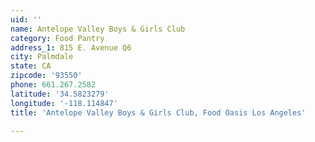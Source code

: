 ```yaml
---
uid: ''
name: Antelope Valley Boys & Girls Club
category: Food Pantry
address_1: 815 E. Avenue Q6
city: Palmdale
state: CA
zipcode: '93550'
phone: 661.267.2582
latitude: '34.5823279'
longitude: '-118.114847'
title: 'Antelope Valley Boys & Girls Club, Food Oasis Los Angeles'

---
```

